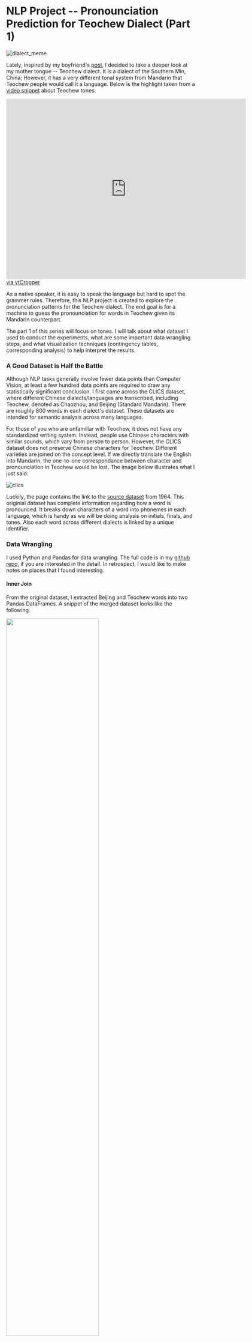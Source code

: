 # NLP Project -- Pronounciation Prediction for Teochew Dialect (Part 1)

![dialect_meme](/images/blog5/dialect_meme.jpeg)

Lately, inspired by my boyfriend's [post](<https://luckytoilet.wordpress.com/2019/07/16/learning-the-teochew-chaozhou-dialect/>), I decided to take a deeper look at my mother tongue -- Teochew dialect. It is a dialect of the Southern Min, China; However, it has a very different tonal system from Mandarin that Teochew people would call it a language. Below is the highlight taken from a [video snippet](<https://www.youtube.com/watch?v=5_bm_3Rc3To&t=1s>) about Teochew tones. 

<iframe width="640" height="480" src="https://ytcropper.com/embed/k25e37a3a7eda57/loop/noautoplay/" frameborder="0" allowfullscreen></iframe><a href="/" target="_blank">via ytCropper</a>

As a native speaker, it is easy to speak the language but hard to spot the grammer rules. Therefore, this NLP project is created to explore the pronunciation patterns for the Teochew dialect. The end goal is for a machine to guess the pronounciation for words in Teochew given its Mandarin counterpart. 

The part 1 of this series will focus on tones. I will talk about what dataset I used to conduct the experiments, what are some important data wrangling steps, and what visualization techniques (contingency tables, corresponding analysis) to help interpret the results. 

### A Good Dataset is Half the Battle

Although NLP tasks generally involve fewer data points than Computer Vision, at least a few hundred data points are required to draw any statistically significant conclusion. I first came across the CLICS dataset, where different Chinese dialects/languages are transcribed, including Teochew, denoted as Chaozhou, and Beijing (Standard Mandarin). There are roughly 800 words in each dialect's dataset. These datasets are intended for semantic analysis across many languages. 

For those of you who are unfamiliar with Teochew, it does not have any standardized writing system. Instead, people use Chinese characters with similar sounds, which vary from person to person. However, the CLICS dataset does not preserve Chinese characters for Teochew. Different varieties are joined on the concept level. If we directly translate the English into Mandarin, the one-to-one correspondance between character and pronounciation in Teochew would be lost. The image below illustrates what I just said:

![clics](/images/blog5/clics.jpg)



Luckily, the page contains the link to the [source dataset](<https://zenodo.org/record/3534942#.Xjcvj1NKg1I>) from 1964. This originial dataset has complete information regarding how a word is pronounced. It breaks down characters of a word into phonemes in each language, which is handy as we will be doing analysis on initials, finals, and tones. Also each word across different dialects is linked by a unique identifier. 

### Data Wrangling

I used Python and Pandas for data wrangling. The full code is in my [github repo](<https://github.com/Sugarc0de/teochew_nlp>), if you are interested in the detail. In retrospect, I would like to make notes on places that I found interesting.

#### Inner Join

From the original dataset, I extracted Beijing and Teochew words into two Pandas DataFrames. A snippet of the merged dataset looks like the following: 

<img src="/images/blog5/teochew_dataset-0703293.jpg" width="70%">

I chose *inner join* that merges two DataFrames based on the unique identifier. 

The column named **BENZI_IN_SOURCE_teo** is where the Chinese characters corresponding to Teochew pronounciation are. When I converted that column to Pinyin (the romanization of the Chinese characters), I obtained a one-to-one correspondence at the character level. 

#### Explode

This Pandas function *Explode* is exactly as it suggests, that is, to "explode" list-like elements of the DataFrame into many rows. For example, I first converted the column "三十夜" into `[’三‘, ‘十’, ‘夜’]`, then do the *explode* operation to put these three characters into three different rows. The step-by-step code is shown below.  

![code_1](/images/blog5/code_1-0690419.jpg)

The last thing is to combine all the "exploded" DataFrames into one. Now we have successfully converted the DataFrame into a long format. 

<img src="/images/blog5/result_1.jpg" width="50%">

I like this function because it utilizes the vectorization aspect of Pandas, as opposed to looping through each row of the DataFrame and writting characters into multiple rows. 

#### Citation Tones or Sandhi Tones?

The Teochew dialect has a complex tonal system in part because characters often change from their citation tones to sandhi tones. Sandhi occurs when one character precedes another character and the former changes to its tonal variation. 

In part 1 of this series, I will only explore the citation tones. However, pronounication prediction will inevitably involve sandhi tones as words rather than single characters appear the most. 

The nice thing about this dataset is that citation and sandhi tones are labelled separately. 

#### Careful, Careful, Careful

Bugs in a data science project is harder to spot compared to those in software development. When you think there is no bug, double check the data. It is likely that you mishandled the data, did not notice, and have a "garbage" result that makes no sense. 

### Data Visualization

#### Contingency Table 

After the data wrangling, here comes the more exciting part: data visualization. There are eight tones in Teochew and five tones in Mandarin. To see if there is any regular correspondence in tones, I plotted them as a contingency table. 

<img src="/images/blog5/contingency_table-0692651.jpg" width="50%">

There are in total 801 distinct characters and we can see some correspondence here: For example, the mid tone in Teochew corresponds to the high tone in Mandarin; the high tone in Teochew and rising tone in Mandarin often occur together, etc.

#### Correspondence Analysis 

Another way to view the contingency table is by using correspondence analysis. Here is a great [video](<https://www.youtube.com/watch?v=GgqKf7jLyI8&list=WL&index=7&t=1060s>) that explains how it works. 

Basically, corrrespondence analysis is similar to PCA, but for categorical values. The distances on the plot show how rows/columns are grouped together. 

I used `ggplot2` and `ggrepel` in R to do the job. The graph is shown below:

![ca_plot](/images/blog5/ca_plot.jpeg)

The two dimensions capture 73.9% of the variation in the data. Columns and rows that are close to each other in the plot have simlar frequency counts. This result matches with what we saw from the contingency table, where the mid tone in Teochew is related to the high tone in Mandarin, falling tone in Teochew to dipping tone in Mandarin, and rising tone in Teochew to high tone in Mandarin. 

Another finding is that the low rising and low tones in Teochew, and the falling tone in Mandarin, form a cluster in the middle. There are probably lots of low rising and low tones in Teochew associated with the falling tone in Mandarin. 

Those are just my speculations. In my subsequent posts, I will compare these with character pronounciation predicted by the model. 

### More to come

Thanks for making this far:p I will talk more about this project in the coming weeks. Meanwhile you can stay tuned and check out my other posts! 



